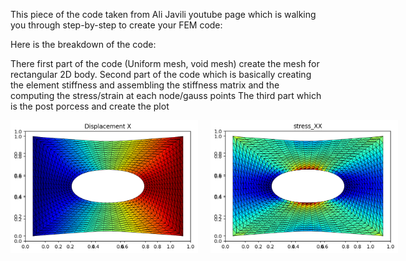 This piece of the code taken from Ali Javili youtube page which is  walking you through step-by-step to create your FEM code:

Here is the breakdown of the code:

There first part of the code (Uniform mesh, void mesh) create the mesh for rectangular 2D body. 
Second part of the code which is basically creating the element stiffness and assembling the stiffness matrix and the computing the stress/strain at each node/gauss points
The third part which is the post porcess and create the plot

<div style="display: flex;">
<img src="displacement_x.png" alt="Image 1" width="300" style="float: left; margin-right: 20px;">
<img src="stress_xx.png" alt="Image 2" width="300" style="float: left;">
